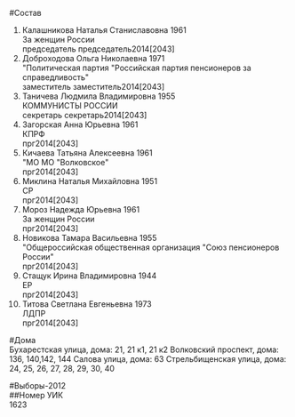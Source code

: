 #Состав  
1. Калашникова Наталья Станиславовна 1961  
    За женщин России  
    председатель председатель2014[2043]  
2. Доброходова Ольга Николаевна 1971  
    "Политическая партия "Российская партия пенсионеров за справедливость"  
    заместитель заместитель2014[2043]  
3. Таничева Людмила Владимировна 1955  
    КОММУНИСТЫ РОССИИ  
    секретарь секретарь2014[2043]  
4. Загорская Анна Юрьевна 1961  
    КПРФ  
    прг2014[2043]  
5. Кичаева Татьяна Алексеевна 1961  
    "МО МО "Волковское"  
    прг2014[2043]  
6. Миклина Наталья Михайловна 1951  
    СР  
    прг2014[2043]  
7. Мороз Надежда Юрьевна 1961  
    За женщин России  
    прг2014[2043]  
8. Новикова Тамара Васильевна 1955  
    "Общероссийская общественная организация "Союз пенсионеров России"  
    прг2014[2043]  
9. Стащук Ирина Владимировна 1944  
    ЕР  
    прг2014[2043]  
10. Титова Светлана Евгеньевна 1973  
    ЛДПР  
    прг2014[2043]  
  
#Дома  
Бухарестская улица, дома: 21, 21 к1, 21 к2 Волковский проспект, дома: 136, 140,142, 144 Салова улица, дома: 63 Стрельбищенская улица, дома: 24, 25, 26, 27, 28, 29, 30, 40  
  
#Выборы-2012  
##Номер УИК  
1623  
